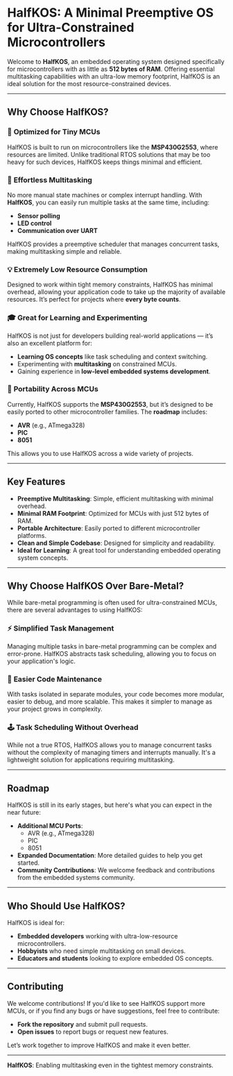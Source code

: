 # HalfKOS: A Minimal Preemptive OS for Ultra-Constrained Microcontrollers

Welcome to **HalfKOS**, an embedded operating system designed specifically for microcontrollers with as little as **512 bytes of RAM**. Offering essential multitasking capabilities with an ultra-low memory footprint, HalfKOS is an ideal solution for the most resource-constrained devices.

---

## Why Choose HalfKOS?

### 🌟 **Optimized for Tiny MCUs**

HalfKOS is built to run on microcontrollers like the **MSP430G2553**, where resources are limited. Unlike traditional RTOS solutions that may be too heavy for such devices, HalfKOS keeps things minimal and efficient.

### 🚀 **Effortless Multitasking**

No more manual state machines or complex interrupt handling. With **HalfKOS**, you can easily run multiple tasks at the same time, including:
- **Sensor polling**
- **LED control**
- **Communication over UART**

HalfKOS provides a preemptive scheduler that manages concurrent tasks, making multitasking simple and reliable.

### 💡 **Extremely Low Resource Consumption**

Designed to work within tight memory constraints, HalfKOS has minimal overhead, allowing your application code to take up the majority of available resources. It’s perfect for projects where **every byte counts**.

### 🎓 **Great for Learning and Experimenting**

HalfKOS is not just for developers building real-world applications — it’s also an excellent platform for:
- **Learning OS concepts** like task scheduling and context switching.
- Experimenting with **multitasking** on constrained MCUs.
- Gaining experience in **low-level embedded systems development**.

### 🔄 **Portability Across MCUs**

Currently, HalfKOS supports the **MSP430G2553**, but it’s designed to be easily ported to other microcontroller families. The **roadmap** includes:
- **AVR** (e.g., ATmega328)
- **PIC**
- **8051**

This allows you to use HalfKOS across a wide variety of projects.

---

## Key Features

- **Preemptive Multitasking**: Simple, efficient multitasking with minimal overhead.
- **Minimal RAM Footprint**: Optimized for MCUs with just 512 bytes of RAM.
- **Portable Architecture**: Easily ported to different microcontroller platforms.
- **Clean and Simple Codebase**: Designed for simplicity and readability.
- **Ideal for Learning**: A great tool for understanding embedded operating system concepts.

---

## Why Choose HalfKOS Over Bare-Metal?

While bare-metal programming is often used for ultra-constrained MCUs, there are several advantages to using HalfKOS:

### ⚡ **Simplified Task Management**
Managing multiple tasks in bare-metal programming can be complex and error-prone. HalfKOS abstracts task scheduling, allowing you to focus on your application's logic.

### 🔄 **Easier Code Maintenance**
With tasks isolated in separate modules, your code becomes more modular, easier to debug, and more scalable. This makes it simpler to manage as your project grows in complexity.

### 🕹️ Task Scheduling Without Overhead
While not a true RTOS, HalfKOS allows you to manage concurrent tasks without the complexity of managing timers and interrupts manually. It's a lightweight solution for applications requiring multitasking.

---

## Roadmap

HalfKOS is still in its early stages, but here's what you can expect in the near future:
- **Additional MCU Ports**:
  - AVR (e.g., ATmega328)
  - PIC
  - 8051
- **Expanded Documentation**: More detailed guides to help you get started.
- **Community Contributions**: We welcome feedback and contributions from the embedded systems community.

---

## Who Should Use HalfKOS?

HalfKOS is ideal for:
- **Embedded developers** working with ultra-low-resource microcontrollers.
- **Hobbyists** who need simple multitasking on small devices.
- **Educators and students** looking to explore embedded OS concepts.

---

## Contributing

We welcome contributions! If you'd like to see HalfKOS support more MCUs, or if you find any bugs or have suggestions, feel free to contribute:
- **Fork the repository** and submit pull requests.
- **Open issues** to report bugs or request new features.

Let’s work together to improve HalfKOS and make it even better.

---

**HalfKOS**: Enabling multitasking even in the tightest memory constraints.
